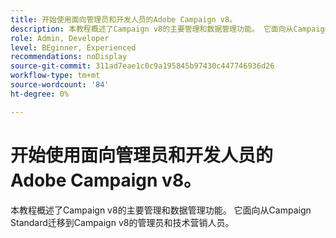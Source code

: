 ```yaml
---
title: 开始使用面向管理员和开发人员的Adobe Campaign v8。
description: 本教程概述了Campaign v8的主要管理和数据管理功能。 它面向从Campaign Standard迁移到Campaign v8的管理员和技术营销人员。
role: Admin, Developer
level: BEginner, Experienced
recommendations: noDisplay
source-git-commit: 311ad7eae1c0c9a195845b97430c447746936d26
workflow-type: tm+mt
source-wordcount: '84'
ht-degree: 0%

---
```



# 开始使用面向管理员和开发人员的Adobe Campaign v8。

本教程概述了Campaign v8的主要管理和数据管理功能。 它面向从Campaign Standard迁移到Campaign v8的管理员和技术营销人员。

